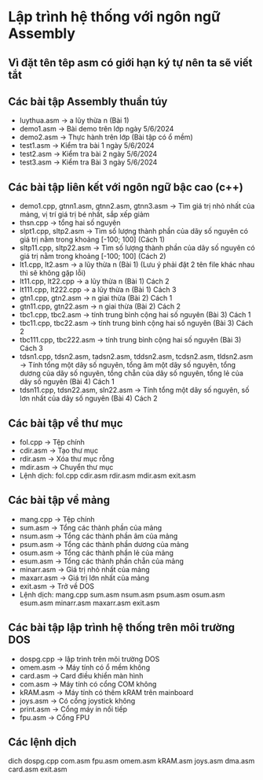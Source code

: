 # Lập trình hệ thống với ngôn ngữ Assembly
## Vì đặt tên têp asm có giới hạn ký tự nên ta sẽ viết tắt
## Các bài tập Assembly thuần túy
- luythua.asm 	-> a lũy thừa n (Bài 1)
- demo1.asm 	-> Bài demo trên lớp ngày 5/6/2024
- demo2.asm 	-> Thực hành trên lớp (Bài tập có ổ mềm) 
- test1.asm 	-> Kiểm tra bài 1 ngày 5/6/2024
- test2.asm 	-> Kiểm tra bài 2 ngày 5/6/2024 
- test3.asm 	-> Kiểm tra Bài 3 ngày 5/6/2024
## Các bài tập liên kết với ngôn ngữ bậc cao (c++)
- demo1.cpp, gtnn1.asm, gtnn2.asm, gtnn3.asm -> Tìm giá trị nhỏ nhất của mảng, vị trí giá trị bé nhất, sắp xếp giảm
- thsn.cpp -> tổng hai số nguyên 
- slpt1.cpp, sltp2.asm 		-> Tìm số lượng thành phần của dãy số nguyên có giá trị nằm trong khoảng [-100; 100] (Cách 1)
- sltp11.cpp, sltp22.asm 	-> Tìm số lượng thành phần của dãy số nguyên có giá trị nằm trong khoảng [-100; 100] (Cách 2)
- lt1.cpp, lt2.asm 			-> a lũy thừa n (Bài 1) (Lưu ý phải đặt 2 tên file khác nhau thì sẽ không gặp lỗi)
- lt11.cpp, lt22.cpp 		-> a lũy thừa n (Bài 1) Cách 2
- lt111.cpp, lt222.cpp 		-> a lũy thừa n (Bài 1) Cách 3
- gtn1.cpp, gtn2.asm 		-> n giai thừa (Bài 2) Cách 1
- gtn11.cpp, gtn22.asm 		-> n giai thừa (Bài 2) Cách 2
- tbc1.cpp, tbc2.asm 		-> tính trung bình cộng hai số nguyên (Bài 3) Cách 1
- tbc11.cpp, tbc22.asm 		-> tính trung bình cộng hai số nguyên (Bài 3) Cách 2
- tbc111.cpp, tbc222.asm 	-> tính trung bình cộng hai số nguyên (Bài 3) Cách 3
- tdsn1.cpp, tdsn2.asm, tadsn2.asm, 
tddsn2.asm, tcdsn2.asm, tldsn2.asm 		-> Tính tổng một dãy số nguyên, tổng âm một dãy số nguyên, tổng dương của dãy số nguyên, tổng chẵn của dãy số nguyên, tổng lẻ của dãy số nguyên (Bài 4) Cách 1
- tdsn11.cpp, tdsn22.asm, sln22.asm 	-> Tính tổng một dãy số nguyên, số lơn nhất của dãy số nguyên (Bài 4) Cách 2
## Các bài tập về thư mục
- fol.cpp -> Tệp chính
- cdir.asm -> Tạo thư mục 
- rdir.asm -> Xóa thư mục rỗng 
- mdir.asm -> Chuyển thư mục 
- Lệnh dịch: fol.cpp cdir.asm rdir.asm mdir.asm exit.asm 
## Các bài tập về mảng
- mang.cpp -> Tệp chính
- sum.asm -> Tổng các thành phần của mảng 
- nsum.asm -> Tổng các thành phần âm của mảng 
- psum.asm -> Tổng các thành phần dương của mảng 
- osum.asm -> Tổng các thành phần lẻ của mảng 
- esum.asm -> Tổng các thành phần chẵn của mảng 
- minarr.asm -> Giá trị nhỏ nhất của mảng 
- maxarr.asm -> Giá trị lớn nhất của mảng
- exit.asm -> Trở về DOS  
- Lệnh dịch: mang.cpp sum.asm nsum.asm psum.asm osum.asm esum.asm minarr.asm maxarr.asm exit.asm  
## Các bài tập lập trình hệ thống trên môi trường DOS
- dospg.cpp -> lập trình trên môi trường DOS
- omem.asm -> Máy tính có ổ mềm không  
- card.asm -> Card điều khiển màn hình 
- com.asm -> Máy tính có cổng COM không
- kRAM.asm -> Máy tính có thêm kRAM trên mainboard
- joys.asm -> Có cổng joystick không
- print.asm -> Cổng máy in nối tiếp
- fpu.asm -> Cổng FPU
## Các lệnh dịch
dich dospg.cpp com.asm fpu.asm omem.asm kRAM.asm joys.asm dma.asm card.asm exit.asm

